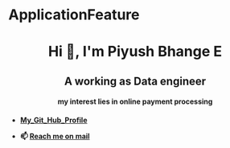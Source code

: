 # ApplicationFeature
<h1 align="center">Hi 👋, I'm Piyush Bhange E</h1>
<h2 align="center">A working as Data engineer</h2>
<h4 align="center"> my interest lies in online payment processing <h4>

- [My_Git_Hub_Profile](2020mt93002@wilp.bits-pilani.ac.in "2020mt93002 Piyush bhange")

- 📫 [ Reach  me on mail ](2020mt93002@wilp.bits-pilani.ac.in "My mail box")
